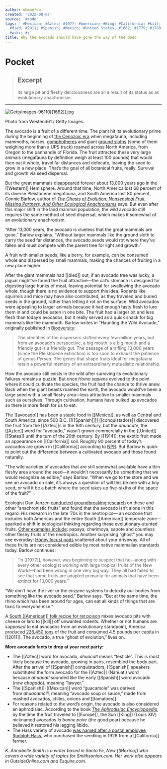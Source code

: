 ```yaml
---
author: ohmanfoo
created: '2022-08-07'
source: '#todo'
tags: ' #Mexican; #Aztec; #1977; #American; #King; #California; #kill; #Europe; #tomatoes;
  #died; #2011; #Spanish; #Mexico; #United States; #1662; #1779; #1789; #1914; #Western;
  #wiki; #;'
title: Why the avocado should have gone the way of the dodo
---
```


# Pocket

> ## Excerpt
> Its large pit and fleshy deliciousness are all a result of its status as an evolutionary anachronism.

---
![GettyImages-96110[[1662]].jpg](https://pocket-syndicated-images.s3.amazonaws.com/5f1efce138e29.jpg)

Photo from Westend61 / Getty Images.

The avocado is a fruit of a different time. The plant hit its evolutionary prime during the beginning of [the Cenozoic era](http://www.ucmp.berkeley.edu/cenozoic/cenozoic.php "Cenozoic era") when megafauna, including mammoths, horses, [gomphotheres](http://en.[[wiki]]pedia.org/[[wiki]]/Gomphothere "Gomphothere") and giant [ground sloths](http://en.[[wiki]]pedia.org/[[wiki]]/Ground_sloth) (some of them weighing more than a UPS truck) roamed across North America, from Oregon to the panhandle of Florida. The fruit attracted these very large animals (megafauna by definition weigh at least 100 pounds) that would then eat it whole, travel far distances and defecate, leaving the seed to grow in a new place. That’s the goal of all botanical fruits, really. Survival and growth via seed dispersal.

But the great mammals disappeared forever about 13,000 years ago in the [[Western]] Hemisphere. Around that time, North America lost 68 percent of its diverse Pleistocene megafauna, and South America lost 80 percent, Connie Barlow, author of [_The Ghosts of Evolution: Nonsensical Fruit, Missing Partners, And Other Ecological Anachronisms_](http://www.amazon.com/gp/product/0465005527?ie=UTF8&camp=[[1789]]&creativeASIN=0465005527&linkCode=xm2&tag=smithsonianco-20) says. But even after this major shift in the land mammal population, the wild avocado still requires the same method of seed dispersal, which makes it somewhat of an evolutionary anachronism.

“After 13,000 years, the avocado is clueless that the great mammals are gone,” Barlow explains. “Without larger mammals like the ground sloth to carry the seed far distances, the avocado seeds would rot where they’ve fallen and must compete with the parent tree for light and growth.”

A fruit with smaller seeds, like a berry, for example, can be consumed whole and dispersed by small mammals, making the chances of fruiting in a new place higher.

After the giant mammals had [[died]] out, if an avocado tree was lucky, a jaguar might’ve found the fruit attractive—the cat’s stomach is designed for digesting large hunks of meat, leaving potential for swallowing the avocado whole, though there is no evidence to support this idea. Rodents like squirrels and mice may have also contributed, as they traveled and buried seeds in the ground, rather than letting it rot on the surface. Wild avocados were appealing to larger animals because it had enough tasty flesh to lure them in and could be eaten in one bite. The fruit had a larger pit and less flesh than today’s avocados, but it really served as a quick snack for big mammals like the mammoth. Barlow writes in “Haunting the Wild Avocado,” originally published in [Biodversity](http://thegreatstory.org/avocado.pdf "Biodiversity"):

> The identities of the dispersers shifted every few million years, but from an avocado’s perspective, a big mouth is a big mouth and a friendly gut is a friendly gut. The passage of a trifling 13,000 years (since the Pleistocene extinction) is too soon to exhaust the patience of genus _Persea_. The genes that shape fruits ideal for megafauna retain a powerful memory of an extraordinary mutualistic relationship.

How the avocado still exists in the wild after surviving its evolutionary failures remains a puzzle. But once _Homo sapiens_ evolved to the point where it could cultivate the species, the fruit had the chance to thrive anew. Back when the giant beasts roamed the earth, the avocado would’ve been a large seed with a small fleshy area—less attractive to smaller mammals such as ourselves. Through cultivation, humans have bulked up avocados so there is more flesh for us to eat.

The [[avocado]] has been a staple food in [[Mexico]], as well as Central and South America, since 500 B.C. [[[[Spanish]]]] [[conquistadors]] discovered the fruit from the [[Aztec]]s in the 16th century, but the _ahuacate,_ the [[Aztec]] word for “avocado,” wasn’t grown commercially in the [[United]] [[States]] until the turn of the 20th century. By [[1914]], the exotic fruit made an appearance on [[California]] soil. Roughly 90 percent of today’s avocados are grown in [[California]] according to [NPR](http://www.npr.org/templates/story/story.php?storyId=5563805). But Barlow is quick to point out the difference between a cultivated avocado and those found naturally.

“The wild varieties of avocados that are still somewhat available have a thin fleshy area around the seed—it wouldn’t necessarily be something that we would recognize as edible,” says Barlow. “When we go to the store and we see an avocado on sale, it’s always a question of will this be one with a tiny seed, or will it be a batch where the seed takes up five-sixths of the space of the fruit?”

Ecologist Dan Janzen [conducted groundbreaking research](http://www.ncbi.nlm.nih.gov/pubmed/[[1779]]0450) on these and other “anachronistic fruits” and found that the avocado isn’t alone in this regard. His research in the late ’70s in the neotropics— an ecozone that includes both Americas and the entire South [[American]] temperate zone—sparked a shift in ecological thinking regarding these evolutionary-stunted fruits. [Other examples include](http://thegreatstory.org/ghost.pdf): papaya, cherimoya, sapote and countless other fleshy fruits of the neotropics. Another surprising “ghost” you may see everyday: [Honey locust pods](https://www.google.com/search?q=Honey+locust,&um=1&ie=UTF-8&hl=en&tbm=isch&source=og&sa=N&tab=wi&ei=fMhFUod-o-KIAqjygeAK#hl=en&q=Honey+locust+pod&tbm=isch&um=1) scattered about your driveway. All of these fruits are not considered edible by most native mammalian standards today. Barlow continues:

> “In [[1977]], however, was beginning to suspect that he—along with every other ecologist working with large tropical fruits of the New World—had been wrong in one very big way. They all had failed to see that some fruits are adapted primarily for animals that have been extinct for 13,000 years.”

“We don’t have the liver or the enzyme systems to detoxify our bodies from something like the avocado seed,” Barlow says. “But at the same time, the rhino which has been around for ages, can eat all kinds of things that are toxic to everyone else.”

A [South [[American]] folk recipe for rat poison](http://books.google.com/books?id=W0aQRscaW3QC&pg=PA25&dq=avocado+pit+AND+rat+poison&hl=en&sa=X&ei=H9hFUpCDH4a5igLn_4CwDg&ved=0CEEQ6AEwAA#v=onepage&q=avocado%20pit%20AND%20rat%20poison&f=false) mixes avocado pits with cheese or lard to [[kill]] off unwanted rodents. Whether or not humans are _supposed_ to eat avocados from an evolutionary standpoint, America produced [226,450 tons](http://www.agmrc.org/commodities__products/fruits/avocado-profile/) of the fruit and consumed 4.5 pounds per capita in [[2011]]. The avocado, a true “ghost of evolution,” lives on.

**More avocado facts to drop at your next party:**

-   The [[Aztec]] word for avocado, _ahuacatl_ means “testicle”. This is most likely because the avocado, growing in pairs, resembled the body part. After the arrival of [[Spanish]] conquistadors, [[Spanish]] speakers substituted the form avocado for the [[Aztec]] (Nahuatl) word because _ahuacatl_ sounded like the early [[Spanish]] word avocado (_now abogado_), meaning “lawyer.”
-   The [[Spanish]]-[[Mexican]] word “guacamole” was derived from _ahuacamolli_, meaning “avocado soup or sauce,” made from mashed avocados, chiles, onions and [[tomatoes]].
-   For reasons related to the word’s origin, the avocado is also considered an aphrodisiac. According to the book [](http://books.google.com/books?id=Qukk4fmqsrcC&printsec=frontcover&dq=The+Aphrodisiac+Encyclopaedia&hl=en&sa=X&ei=N8RFUvXvEMzFiwLmiYDgBg&ved=0CC8Q6AEwAA#v=onepage&q=avocado&f=false) _[The Aphrodisiac Encyclopaedia](http://books.google.com/books?id=Qukk4fmqsrcC&printsec=frontcover&dq=The+Aphrodisiac+Encyclopaedia&hl=en&sa=X&ei=N8RFUvXvEMzFiwLmiYDgBg&ved=0CC8Q6AEwAA#v=onepage&q=avocado&f=false),_ by the time the fruit traveled to [[Europe]], the Sun [[King]] (Louis XIV) nicknamed avocados _la bonne poire_ (the good pear) because he believed it restored his lagging libido.
-   The Hass variety of avocado [was named after a postal employee, Rudolph Hass](http://www.npr.org/templates/story/story.php?storyId=5563805 "NPR"), who purchased the seedling in 1926 from a [[California]] farmer.

_K. Annabelle Smith is a writer based in Santa Fe, New [[Mexico]] who covers a wide variety of topics for Smithsonian.com. Her work also appears in OutsideOnline.com and Esquire.com._